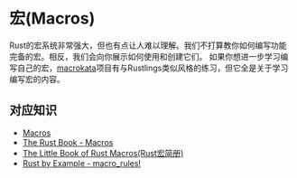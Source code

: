 # 宏(Macros)

Rust的宏系统非常强大，但也有点让人难以理解。我们不打算教你如何编写功能完备的宏。相反，我们会向你展示如何使用和创建它们。
如果你想进一步学习编写自己的宏，[macrokata](https://github.com/tfpk/macrokata)项目有与Rustlings类似风格的练习，但它全是关于学习编写宏的内容。 

## 对应知识

- [Macros](https://doc.rust-lang.org/book/ch19-06-macros.html)
- [The Rust Book - Macros](https://doc.rust-lang.org/book/ch20-06-macros.html#macros)
- [The Little Book of Rust Macros(Rust宏简册)](https://veykril.github.io/tlborm/)
- [Rust by Example - macro_rules!](https://doc.rust-lang.org/rust-by-example/macros.html)
